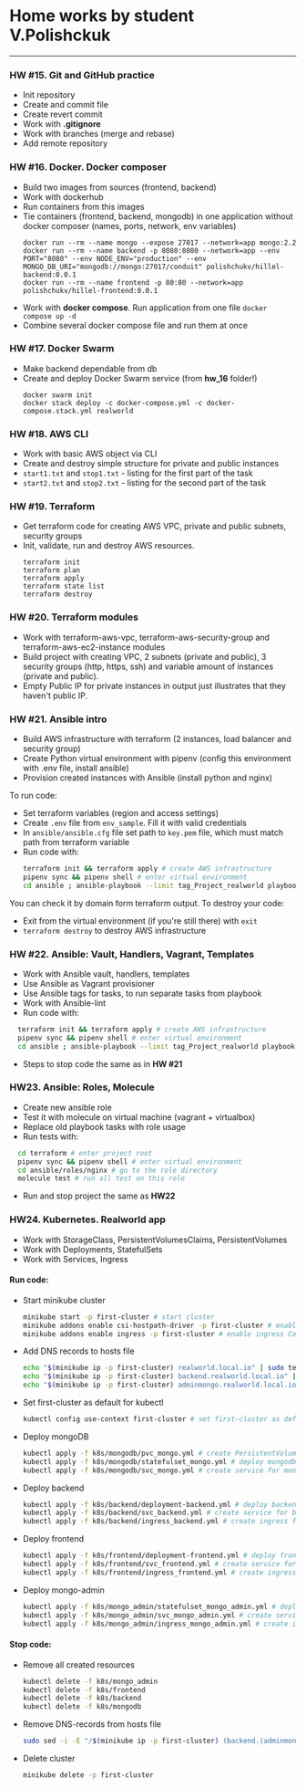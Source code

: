 # Home works by student V.Polishckuk

----

### HW #15. Git and GitHub practice
- Init repository
- Create and commit file
- Create revert commit
- Work with **.gitignore**
- Work with branches (merge and rebase)
- Add remote repository

### HW #16. Docker. Docker composer
- Build two images from sources (frontend, backend)
- Work with dockerhub
- Run containers from this images
- Tie containers (frontend, backend, mongodb) in one application without docker composer (names, ports, network, env variables)
    ```
    docker run --rm --name mongo --expose 27017 --network=app mongo:2.2
    docker run --rm --name backend -p 8080:8080 --network=app --env PORT="8080" --env NODE_ENV="production" --env MONGO_DB_URI="mongodb://mongo:27017/conduit" polishchukv/hillel-backend:0.0.1
    docker run --rm --name frontend -p 80:80 --network=app polishchukv/hillel-frontend:0.0.1
    ```
- Work with **docker compose**. Run application from one file
  `docker compose up -d`
- Combine several docker compose file and run them at once

### HW #17. Docker Swarm
- Make backend dependable from db
- Create and deploy Docker Swarm service (from **hw_16** folder!)
  ````
  docker swarm init
  docker stack deploy -c docker-compose.yml -c docker-compose.stack.yml realworld
  ````
  
### HW #18. AWS CLI
- Work with basic AWS object via CLI
- Create and destroy simple structure for private and public instances
- `start1.txt` and `stop1.txt` - listing for the first part of the task
- `start2.txt` and `stop2.txt` - listing for the second part of the task

### HW #19. Terraform
- Get terraform code for creating AWS VPC, private and public subnets, security groups
- Init, validate, run and destroy AWS resources.
  ````
  terraform init
  terraform plan
  terraform apply
  terraform state list
  terraform destroy
  ````
  
### HW #20. Terraform modules
- Work with terraform-aws-vpc, terraform-aws-security-group and terraform-aws-ec2-instance modules
- Build project with creating VPC, 2 subnets (private and public), 3 security groups (http, https, ssh) and variable amount of instances (private and public).
- Empty Public IP for private instances in output just illustrates that they haven't public IP.

### HW #21. Ansible intro
- Build AWS infrastructure with terraform (2 instances, load balancer and security group)
- Create Python virtual environment with pipenv (config this environment with .env file, install ansible)
- Provision created instances with Ansible (install python and nginx)

To run code:
- Set terraform variables (region and access settings)
- Create `.env` file from `env_sample`. Fill it with valid credentials
- In `ansible/ansible.cfg` file set path to `key.pem` file, which must match path from terraform variable
- Run code with:
  ````bash
  terraform init && terraform apply # create AWS infrastructure
  pipenv sync && pipenv shell # enter virtual environment
  cd ansible ; ansible-playbook --limit tag_Project_realworld playbook.yml # provision instances
  ```` 
  
You can check it by domain form terraform output.
To destroy your code:
- Exit from the virtual environment (if you're still there) with `exit`
- `terraform destroy` to destroy AWS infrastructure

### HW #22. Ansible: Vault, Handlers, Vagrant, Templates
- Work with Ansible vault, handlers, templates
- Use Ansible as Vagrant provisioner
- Use Ansible tags for tasks, to run separate tasks from playbook
- Work with Ansible-lint
- Run code with:
````bash
  terraform init && terraform apply # create AWS infrastructure
  pipenv sync && pipenv shell # enter virtual environment
  cd ansible ; ansible-playbook --limit tag_Project_realworld playbook.yml --ask-vault-pass # provision instances
```` 
- Steps to stop code the same as in **HW #21**

### HW23. Ansible: Roles, Molecule
- Create new ansible role
- Test it with molecule on virtual machine (vagrant + virtualbox)
- Replace old playbook tasks with role usage
- Run tests with:
````bash
  cd terraform # enter project root
  pipenv sync && pipenv shell # enter virtual environment
  cd ansible/roles/nginx # go to the role directory
  molecule test # run all test on this role
````
- Run and stop project the same as **HW22**


### HW24. Kubernetes. Realworld app
- Work with StorageClass, PersistentVolumesClaims, PersistentVolumes
- Work with Deployments, StatefulSets
- Work with Services, Ingress

#### Run code:
- Start minikube cluster
  ````bash
  minikube start -p first-cluster # start cluster
  minikube addons enable csi-hostpath-driver -p first-cluster # enable csi StorageClass
  minikube addons enable ingress -p first-cluster # enable ingress Controller
  ````
- Add DNS records to hosts file
  ````bash
  echo "$(minikube ip -p first-cluster) realworld.local.io" | sudo tee -a /etc/hosts # frontend
  echo "$(minikube ip -p first-cluster) backend.realworld.local.io" | sudo tee -a /etc/hosts # backend 
  echo "$(minikube ip -p first-cluster) adminmongo.realworld.local.io" | sudo tee -a /etc/hosts # adminmongo
  ````
- Set first-cluster as default for kubectl
  ````bash
  kubectl config use-context first-cluster # set first-cluster as default
  ````
- Deploy mongoDB
  ````bash
  kubectl apply -f k8s/mongodb/pvc_mongo.yml # create PersistentVolumesClaims for future mongodb pods
  kubectl apply -f k8s/mongodb/statefulset_mongo.yml # deploy mongodb
  kubectl apply -f k8s/mongodb/svc_mongo.yml # create service for mongodb
  ````
- Deploy backend
  ````bash
  kubectl apply -f k8s/backend/deployment-backend.yml # deploy backend
  kubectl apply -f k8s/backend/svc_backend.yml # create service for backend
  kubectl apply -f k8s/backend/ingress_backend.yml # create ingress for backend to make it reachable from the outside of cluster
  ````
- Deploy frontend
  ````bash
  kubectl apply -f k8s/frontend/deployment-frontend.yml # deploy frontend
  kubectl apply -f k8s/frontend/svc_frontend.yml # create service for frontend
  kubectl apply -f k8s/frontend/ingress_frontend.yml # create ingress for frontend to make it reachable from the outside of cluster
  ````
- Deploy mongo-admin
  ````bash
  kubectl apply -f k8s/mongo_admin/statefulset_mongo_admin.yml # deploy mongo_admin
  kubectl apply -f k8s/mongo_admin/svc_mongo_admin.yml # create service for mongo_admin
  kubectl apply -f k8s/mongo_admin/ingress_mongo_admin.yml # create ingress for mongo_admin to make it reachable from the outside of cluster
  ````

#### Stop code:
- Remove all created resources
  ````bash
  kubectl delete -f k8s/mongo_admin
  kubectl delete -f k8s/frontend
  kubectl delete -f k8s/backend
  kubectl delete -f k8s/mongodb
  ````
- Remove DNS-records from hosts file
  ````bash
  sudo sed -i -E "/$(minikube ip -p first-cluster) (backend.|adminmongo.)?realworld.local.io/d" /etc/hosts
  ````
- Delete cluster
  ````bash
  minikube delete -p first-cluster
  ````
